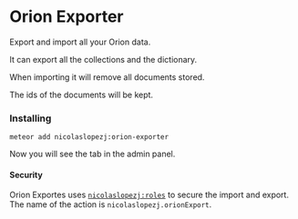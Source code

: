 Orion Exporter
==============

Export and import all your Orion data.

It can export all the collections and the dictionary.

When importing it will remove all documents stored.

The ids of the documents will be kept.

### Installing

```
meteor add nicolaslopezj:orion-exporter
```

Now you will see the tab in the admin panel.

#### Security

Orion Exportes uses [```nicolaslopezj:roles```](http://github.com/nicolaslopezj/roles) to secure the import and export. The name of the action is ```nicolaslopezj.orionExport```.
